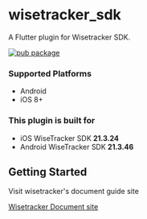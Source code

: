 # wisetracker_sdk

A Flutter plugin for Wisetracker SDK.

[![pub package](https://img.shields.io/pub/v/wisetracker_sdk.svg)](https://pub.dartlang.org/packages/wisetracker_sdk) 

### Supported Platforms

- Android
- iOS 8+

### This plugin is built for

- iOS WiseTracker SDK **21.3.24**
- Android WiseTracker SDK **21.3.46**

## Getting Started

Visit wisetracker's document guide site

[Wisetracker Document site](http://document.wisetracker.co.kr/v1/docs/sdk/flutter/flutter-install-guide)
